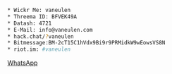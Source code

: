 ```bash
* Wickr Me: vaneulen
* Threema ID: BFVEK49A
* Datash: 4721
* E-Mail: info@vaneulen.com
* hack.chat/?vaneulen
* Bitmessage:BM-2cT15C1hVdx9Bi9r9PRMidkW9wEowsVS8N
* riot.im: #vaneulen
```

[WhatsApp](https://wa.me/message/5CA44RMT662NP1)
